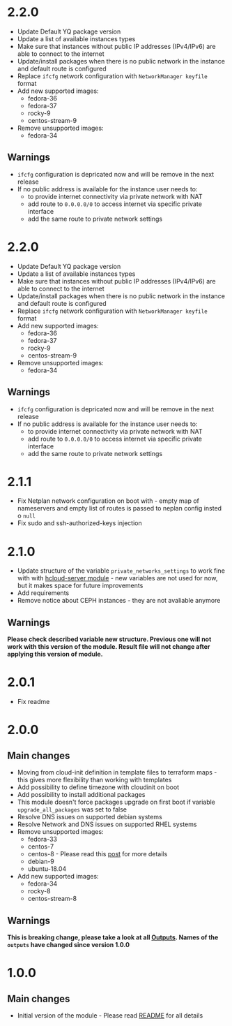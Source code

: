 # 2.2.0
- Update Default YQ package version
- Update a list of available instances types
- Make sure that instances without public IP addresses (IPv4/IPv6) are able to connect to the internet
- Update/install packages when there is no public network in the instance and default route is configured
- Replace `ifcfg` network configuration with `NetworkManager keyfile` format
- Add new supported images:
    - fedora-36
    - fedora-37
    - rocky-9
    - centos-stream-9
- Remove unsupported images:
    - fedora-34 

## Warnings
- `ifcfg` configuration is depricated now and will be remove in the next release
- If no public address is available for the instance user needs to:
    - to provide internet connectivity via private network with NAT
    - add route to `0.0.0.0/0` to access internet via specific private interface
    - add the same route to private network settings 

# 2.2.0
- Update Default YQ package version
- Update a list of available instances types
- Make sure that instances without public IP addresses (IPv4/IPv6) are able to connect to the internet
- Update/install packages when there is no public network in the instance and default route is configured
- Replace `ifcfg` network configuration with `NetworkManager keyfile` format
- Add new supported images:
    - fedora-36
    - fedora-37
    - rocky-9
    - centos-stream-9
- Remove unsupported images:
    - fedora-34 

## Warnings
- `ifcfg` configuration is depricated now and will be remove in the next release
- If no public address is available for the instance user needs to:
    - to provide internet connectivity via private network with NAT
    - add route to `0.0.0.0/0` to access internet via specific private interface
    - add the same route to private network settings 

# 2.1.1
- Fix Netplan network configuration on boot with - empty map of nameservers and empty list of routes is passed to neplan config insted o `null`
- Fix sudo and ssh-authorized-keys injection 

# 2.1.0
- Update structure of the variable `private_networks_settings` to work fine with with [hcloud-server module](https://github.com/wszychta/terraform-module.hcloud-server) - new variables are not used for now, but it makes space for future improvements
- Add requirements
- Remove notice about CEPH instances - they are not avaliable anymore

## Warnings
<b>Please check described variable new structure. Previous one will not work with this version of the module. Result file will not change after applying this version of module.</b>

# 2.0.1
- Fix readme
# 2.0.0
## Main changes
- Moving from cloud-init definition in template files to terraform maps - this gives more flexibility than working with templates
- Add possibility to define timezone with cloudinit on boot
- Add possibility to install additional packages
- This module doesn't force packages upgrade on first boot if variable `upgrade_all_packages` was set to false
- Resolve DNS issues on supported debian systems
- Resolve Network and DNS issues on supported RHEL systems
- Remove unsupported images:
    - fedora-33
    - centos-7
    - centos-8 - Please read this [post](https://blog.centos.org/2020/12/future-is-centos-stream/) for more details
    - debian-9
    - ubuntu-18.04
- Add new supported images:
    - fedora-34
    - rocky-8
    - centos-stream-8

## Warnings
<b>This is breaking change, please take a look at all [Outputs](README.md#outputs). Names of the `outputs` have changed since version 1.0.0</b>

# 1.0.0
## Main changes
- Initial version of the module - Please read [README](https://github.com/wszychta/terraform-module.hcloud-user-data/blob/master/README.md) for all details